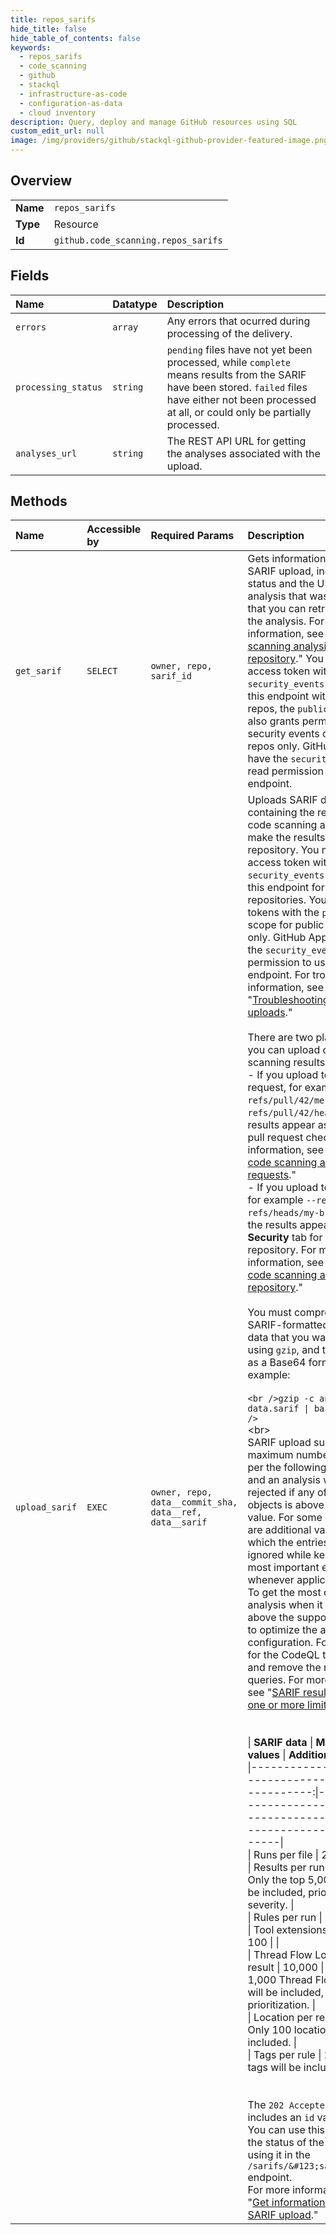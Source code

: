 ```yaml
---
title: repos_sarifs
hide_title: false
hide_table_of_contents: false
keywords:
  - repos_sarifs
  - code_scanning
  - github    
  - stackql
  - infrastructure-as-code
  - configuration-as-data
  - cloud inventory
description: Query, deploy and manage GitHub resources using SQL
custom_edit_url: null
image: /img/providers/github/stackql-github-provider-featured-image.png
---
```

  
    

## Overview
<table><tbody>
<tr><td><b>Name</b></td><td><code>repos_sarifs</code></td></tr>
<tr><td><b>Type</b></td><td>Resource</td></tr>
<tr><td><b>Id</b></td><td><code>github.code_scanning.repos_sarifs</code></td></tr>
</tbody></table>

## Fields
| Name | Datatype | Description |
|:-----|:---------|:------------|
| `errors` | `array` | Any errors that ocurred during processing of the delivery. |
| `processing_status` | `string` | `pending` files have not yet been processed, while `complete` means results from the SARIF have been stored. `failed` files have either not been processed at all, or could only be partially processed. |
| `analyses_url` | `string` | The REST API URL for getting the analyses associated with the upload. |
## Methods
| Name | Accessible by | Required Params | Description |
|:-----|:--------------|:----------------|:------------|
| `get_sarif` | `SELECT` | `owner, repo, sarif_id` | Gets information about a SARIF upload, including the status and the URL of the analysis that was uploaded so that you can retrieve details of the analysis. For more information, see "[Get a code scanning analysis for a repository](/rest/code-scanning/code-scanning#get-a-code-scanning-analysis-for-a-repository)." You must use an access token with the `security_events` scope to use this endpoint with private repos, the `public_repo` scope also grants permission to read security events on public repos only. GitHub Apps must have the `security_events` read permission to use this endpoint. |
| `upload_sarif` | `EXEC` | `owner, repo, data__commit_sha, data__ref, data__sarif` | Uploads SARIF data containing the results of a code scanning analysis to make the results available in a repository. You must use an access token with the `security_events` scope to use this endpoint for private repositories. You can also use tokens with the `public_repo` scope for public repositories only. GitHub Apps must have the `security_events` write permission to use this endpoint. For troubleshooting information, see "[Troubleshooting SARIF uploads](https://docs.github.com/code-security/code-scanning/troubleshooting-sarif)."<br /><br />There are two places where you can upload code scanning results.<br /> - If you upload to a pull request, for example `--ref refs/pull/42/merge` or `--ref refs/pull/42/head`, then the results appear as alerts in a pull request check. For more information, see "[Triaging code scanning alerts in pull requests](/code-security/secure-coding/triaging-code-scanning-alerts-in-pull-requests)."<br /> - If you upload to a branch, for example `--ref refs/heads/my-branch`, then the results appear in the **Security** tab for your repository. For more information, see "[Managing code scanning alerts for your repository](/code-security/secure-coding/managing-code-scanning-alerts-for-your-repository#viewing-the-alerts-for-a-repository)."<br /><br />You must compress the SARIF-formatted analysis data that you want to upload, using `gzip`, and then encode it as a Base64 format string. For example:<br /><br />```<br />gzip -c analysis-data.sarif \| base64 -w0<br />```<br />&lt;br&gt;<br />SARIF upload supports a maximum number of entries per the following data objects, and an analysis will be rejected if any of these objects is above its maximum value. For some objects, there are additional values over which the entries will be ignored while keeping the most important entries whenever applicable.<br />To get the most out of your analysis when it includes data above the supported limits, try to optimize the analysis configuration. For example, for the CodeQL tool, identify and remove the most noisy queries. For more information, see "[SARIF results exceed one or more limits](https://docs.github.com/code-security/code-scanning/troubleshooting-sarif/results-exceed-limit)."<br /><br /><br />\| **SARIF data**                   \| **Maximum values** \| **Additional limits**                                                            \|<br />\|----------------------------------\|:------------------:\|----------------------------------------------------------------------------------\|<br />\| Runs per file                    \|         20         \|                                                                                  \|<br />\| Results per run                  \|       25,000       \| Only the top 5,000 results will be included, prioritized by severity.            \|<br />\| Rules per run                    \|       25,000       \|                                                                                  \|<br />\| Tool extensions per run          \|        100         \|                                                                                  \|<br />\| Thread Flow Locations per result \|       10,000       \| Only the top 1,000 Thread Flow Locations will be included, using prioritization. \|<br />\| Location per result	             \|       1,000        \| Only 100 locations will be included.                                             \|<br />\| Tags per rule	                   \|         20         \| Only 10 tags will be included.                                                   \|<br /><br /><br />The `202 Accepted` response includes an `id` value.<br />You can use this ID to check the status of the upload by using it in the `/sarifs/&#123;sarif_id&#125;` endpoint.<br />For more information, see "[Get information about a SARIF upload](/rest/code-scanning/code-scanning#get-information-about-a-sarif-upload)." |
